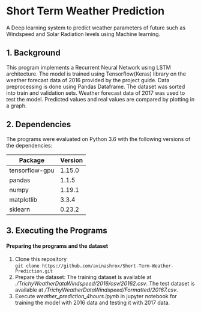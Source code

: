 # Short Term Weather Prediction
A Deep learning system to predict weather parameters of future such as Windspeed and Solar Radiation levels using Machine learning.

<h2>1. Background</h2>

This program implements a Recurrent Neural Network using LSTM architecture. The model is trained using Tensorflow(Keras) library on the weather forecast data of 2016 provided by the project guide. Data preprocessing is done using Pandas Dataframe. The dataset was sorted into train and validation sets. Weather forecast data of 2017 was used to test the model. Predicted values and real values are compared by plotting in a graph.


<h2>2. Dependencies</h2>
The programs were evaluated on Python 3.6 with the following versions of the dependencies:

| Package | Version |
| --- | --- |
|tensorflow-gpu|1.15.0|
|pandas|1.1.5|
|numpy|1.19.1|
|matplotlib|3.3.4|
|sklearn|0.23.2|

<h2>3. Executing the Programs</h2>

<h4>Preparing the programs and the dataset</h4>

1. Clone this repository  
`git clone https://github.com/avinashrox/Short-Term-Weather-Prediction.git`
2. Prepare the dataset:
	The training dataset is available at *./TrichyWeatherDataWindspeed/2016/csv/20162.csv*.
	The test dataset is available at */TrichyWeatherDataWindspeed/Formatted/20167.csv*.
3. Execute *weather_prediction_4hours.ipynb* in jupyter notebook for training the model with 2016 data and testing it with 2017 data.

